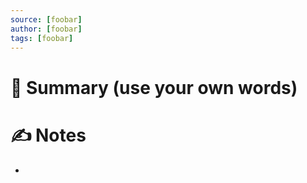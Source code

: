 ```yaml
---
source: [foobar]
author: [foobar]
tags: [foobar]
---
```

# 📰 Summary (use your own words)


# ✍️ Notes
-
